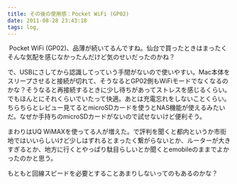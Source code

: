 ```yaml
---
title: その後の使用感：Pocket WiFi (GP02)
date: 2011-08-28 23:43:18
tags: log, 
---
```

<img src="http://farm7.static.flickr.com/6073/6091060314_3dbc0003cf.jpg" alt="" />
Pocket WiFi (GP02)、品薄が続いてるんですね。仙台で買ったときはまったくそんな気配を感じなかったんだけど気のせいだったのかね？

で、USBにさしてから認識してっていう手間がないので使いやすい。Mac本体をスリープさせると接続が切れて、そうなるとGP02側もWiFiモードでなくなるのかな？そうなると再接続するときに少し待ちがあってストレスを感じるくらい。でもほんとにそれくらいでいたって快適。あとは充電忘れをしないことくらい。ちらちらとレビュー見てるとmicroSDカードを使うとNAS機能が使えるみたいだ。なぜか手持ちのmicroSDカードがないので試せないけど便利そう。

まわりはUQ WiMAXを使ってる人が増えた。で評判を聞くと都内というか市街地ではいいらしいけど少しはずれるとまったく繋がらないとか、ルーターが大きすぎるとか、地方に行くとやっぱり駄目らしいとか聞くとemobileのままでよかったのかと思う。

もともと回線スピードを必要とすることあまりしないってのもあるのかな？